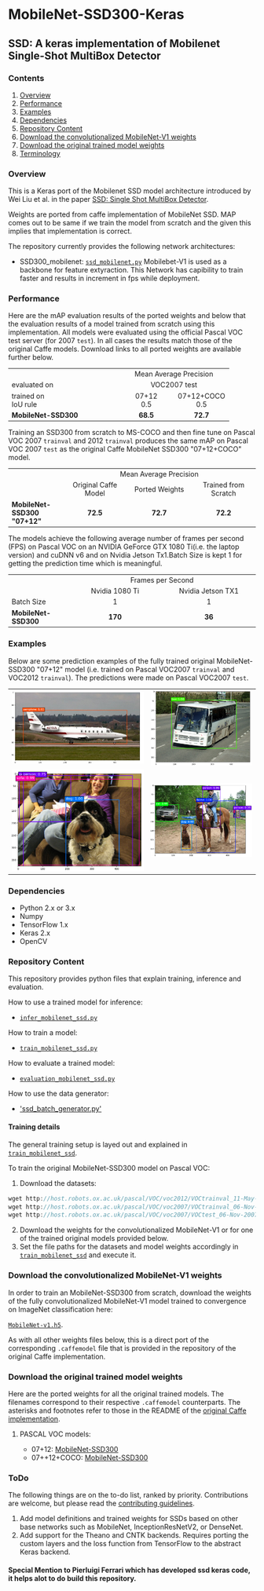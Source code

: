 # MobileNet-SSD300-Keras

## SSD: A keras implementation of Mobilenet Single-Shot MultiBox Detector 

### Contents

1. [Overview](#overview)
2. [Performance](#performance)
3. [Examples](#examples)
4. [Dependencies](#dependencies)
5. [Repository Content](#Repository-Content)
6. [Download the convolutionalized MobileNet-V1 weights](#download-the-convolutionalized-MobileNet-V1-weights)
7. [Download the original trained model weights](#download-the-original-trained-model-weights)
8. [Terminology](#terminology)

### Overview

This is a Keras port of the  Mobilenet SSD model architecture introduced by Wei Liu et al. in the paper [SSD: Single Shot MultiBox Detector](https://arxiv.org/abs/1512.02325).

Weights are ported from caffe implementation of MobileNet SSD. MAP comes out to be same if we train the model from scratch and the given this implies that implementation is correct.

The repository currently provides the following network architectures:
* SSD300_mobilenet: [`ssd_mobilenet.py`](models/ssd_mobilenet.py)
 Mobilebet-V1 is used as a backbone for feature extyraction. This Network has capibility to train faster and results in increment in fps while deployment.


### Performance

Here are the mAP evaluation results of the ported weights and below that the evaluation results of a model trained from scratch using this implementation. All models were evaluated using the official Pascal VOC test server (for 2007 `test`). In all cases the results match those of the original Caffe models. Download links to all ported weights are available further below.

<table width="70%">
  <tr>
    <td></td>
    <td colspan=3 align=center>Mean Average Precision</td>
  </tr>
  <tr>
    <td>evaluated on</td>
    <td colspan=2 align=center>VOC2007 test</td>
  </tr>
  <tr>
    <td>trained on<br>IoU rule</td>
    <td align=center width="25%">07+12<br>0.5</td>
    <td align=center width="25%">07+12+COCO<br>0.5</td>
  </tr>
  <tr>
    <td><b>MobileNet-SSD300</td>
    <td align=center><b>68.5</td>
    <td align=center><b>72.7</td>
  </tr>
</table>


Training an SSD300 from scratch to MS-COCO and then fine tune  on Pascal VOC 2007 `trainval` and 2012 `trainval` produces the same mAP on Pascal VOC 2007 `test` as the original Caffe MobileNet SSD300 "07+12+COCO" model.

<table width="95%">
  <tr>
    <td></td>
    <td colspan=3 align=center>Mean Average Precision</td>
  </tr>
  <tr>
    <td></td>
    <td align=center>Original Caffe Model</td>
    <td align=center>Ported Weights</td>
    <td align=center>Trained from Scratch</td>
  </tr>
  <tr>
    <td><b>MobileNet-SSD300 "07+12"</td>
    <td align=center width="26%"><b>72.5</td>
    <td align=center width="26%"><b>72.7</td>
    <td align=center width="26%"><b>72.2</td>
  </tr>
</table>

The models achieve the following average number of frames per second (FPS) on Pascal VOC on an NVIDIA GeForce GTX 1080 Ti(i.e. the laptop version) and cuDNN v6 and on Nvidia Jetson Tx1.Batch Size is kept 1 for getting the prediction time which is meaningful.

<table width>
  <tr>
    <td></td>
    <td colspan=3 align=center>Frames per Second</td>
  </tr>
  <tr>
    <td></td>
    <td align=center>Nvidia 1080 Ti</td>
    <td colspan=2 align=center>Nvidia Jetson TX1</td>
  </tr>
  <tr>
    <td width="14%">Batch Size</td>
    <td width="27%" align=center>1</td>
    <td width="27%" align=center>1</td>
  </tr>
  <tr>
    <td><b>MobileNet-SSD300</td>
    <td align=center><b>170</td>
    <td align=center><b>36</td>
  </tr>
</table>

### Examples

Below are some prediction examples of the fully trained original MobileNet-SSD300 "07+12" model (i.e. trained on Pascal VOC2007 `trainval` and VOC2012 `trainval`). The predictions were made on Pascal VOC2007 `test`.

| | |
|---|---|
| ![img01](./examples/000067_result.png) | ![img01](./examples/000456_result.png) |
| ![img01](./examples/001150_result.png) | ![img01](./examples/004545_result.png) |

### Dependencies

* Python 2.x or 3.x
* Numpy
* TensorFlow 1.x
* Keras 2.x
* OpenCV


### Repository Content

This repository provides python files that explain training, inference and evaluation.

How to use a trained model for inference:
* [`infer_mobilenet_ssd.py`](./inference/infer_mobilenet_ssd.py)

How to train a model:
* [`train_mobilenet_ssd.py`](./training/train_mobilenet_ssd.py)


How to evaluate a trained model:
* [`evaluation_mobilenet_ssd.py`](./evaluation/evaluate_mobilenet_ssd.py)

How to use the data generator:
* ['ssd_batch_generator.py'](./misc/ssd_batch_generator.py)

#### Training details

The general training setup is layed out and explained in [`train_mobilenet_ssd`](./training/train_mobilenet_ssd.py).

To train the original MobileNet-SSD300 model on Pascal VOC:

1. Download the datasets:
  ```c
  wget http://host.robots.ox.ac.uk/pascal/VOC/voc2012/VOCtrainval_11-May-2012.tar
  wget http://host.robots.ox.ac.uk/pascal/VOC/voc2007/VOCtrainval_06-Nov-2007.tar
  wget http://host.robots.ox.ac.uk/pascal/VOC/voc2007/VOCtest_06-Nov-2007.tar
  ```
2. Download the weights for the convolutionalized MobileNet-V1 or for one of the trained original models provided below.
3. Set the file paths for the datasets and model weights accordingly in [`train_mobilenet_ssd`](./training/train_mobilenet_ssd.py) and execute it.



### Download the convolutionalized MobileNet-V1 weights

In order to train an MobileNet-SSD300 from scratch, download the weights of the fully convolutionalized MobileNet-V1 model trained to convergence on ImageNet classification here:

[`MobileNet-v1.h5`](./backbone_model/mobilenet.h5).

As with all other weights files below, this is a direct port of the corresponding `.caffemodel` file that is provided in the repository of the original Caffe implementation.

### Download the original trained model weights

Here are the ported weights for all the original trained models. The filenames correspond to their respective `.caffemodel` counterparts. The asterisks and footnotes refer to those in the README of the [original Caffe implementation](https://github.com/chuanqi305/MobileNet-SSD).

1. PASCAL VOC models:

    * 07+12: [MobileNet-SSD300](./conversion/converted_model.h5)
    * 07++12+COCO: [MobileNet-SSD300](./conversion/converted_model.h5)


### ToDo

The following things are on the to-do list, ranked by priority. Contributions are welcome, but please read the [contributing guidelines](CONTRIBUTING.md).

1. Add model definitions and trained weights for SSDs based on other base networks such as MobileNet, InceptionResNetV2, or DenseNet.
2. Add support for the Theano and CNTK backends. Requires porting the custom layers and the loss function from TensorFlow to the abstract Keras backend.


#### Special Mention to Pierluigi Ferrari which has developed ssd keras code, it helps alot to do build this repository.
